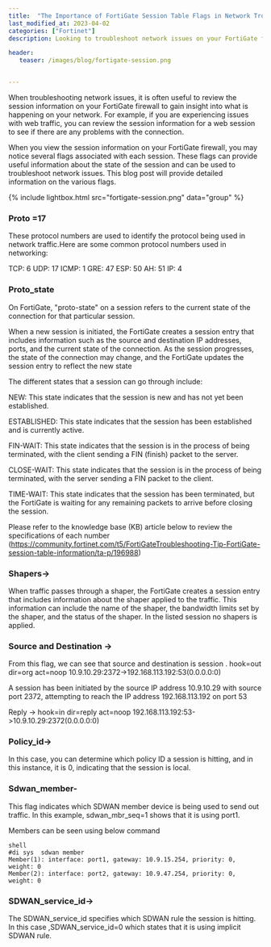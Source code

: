 ```yaml
---
title:  "The Importance of FortiGate Session Table Flags in Network Troubleshooting"
last_modified_at: 2023-04-02
categories: ["Fortinet"]
description: Looking to troubleshoot network issues on your FortiGate firewall? Gain valuable insights by reviewing the session table, which provides information about the state of each session passing through your firewall. This blog post delves into the various flags you may encounter, such as Proto and Proto_state, which indicate the protocol number being used and the current state of the connection for a given session. Other flags, such as Shapers, Source and Destination, Reply, Policy_id, SDWAN_member, and SDWAN_service_id, provide further details about the session and can be useful in diagnosing network issues. Learn more about these flags and how they can be used to troubleshoot network problems by checking out the provided knowledge base article.

header:
   teaser: /images/blog/fortigate-session.png


---
```


When troubleshooting network issues, it is often useful to review the session information on your FortiGate firewall to gain insight into what is happening on your network. For example, if you are experiencing issues with web traffic, you can review the session information for a web session to see if there are any problems with the connection.

When you view the session information on your FortiGate firewall, you may notice several flags associated with each session. These flags can provide useful information about the state of the session and can be used to troubleshoot network issues. This blog post will provide detailed information on the various flags.

{% include lightbox.html src="fortigate-session.png" data="group" %}
 

### Proto =17 

 These protocol numbers are used to identify the protocol being used in network traffic.Here are some common protocol numbers used in networking:

 TCP: 6
 UDP: 17
 ICMP: 1
 GRE: 47
 ESP: 50
 AH: 51
 IP: 4


### Proto_state 

 On FortiGate, "proto-state" on a session refers to the current state of the connection for that particular session.

 When a new session is initiated, the FortiGate creates a session entry that includes information such as the source and destination IP addresses, ports, and the current state of the connection. As the session progresses, the state of the connection may change, and the FortiGate updates the session entry to reflect the new state

 The different states that a session can go through include:

 NEW: This state indicates that the session is new and has not yet been established.

 ESTABLISHED: This state indicates that the session has been established and is currently active.

 FIN-WAIT: This state indicates that the session is in the process of being terminated, with the client sending a FIN (finish) packet to the server.

 CLOSE-WAIT: This state indicates that the session is in the process of being terminated, with the server sending a FIN packet to the client.

 TIME-WAIT: This state indicates that the session has been terminated, but the FortiGate is waiting for any remaining packets to arrive before closing the session.

 Please refer to the knowledge base (KB) article below to review the specifications of each number
 (https://community.fortinet.com/t5/FortiGateTroubleshooting-Tip-FortiGate-session-table-information/ta-p/196988)

 ### Shapers-> 
 
 When traffic passes through a shaper, the FortiGate creates a session entry that includes information about the shaper applied to the traffic. This information can include the name of the shaper, the bandwidth limits set by the shaper, and the status of the shaper. In the listed session no shapers is applied.

### Source and Destination ->
 From this flag, we can see that source and destination is session . 
 hook=out dir=org act=noop 10.9.10.29:2372->192.168.113.192:53(0.0.0.0:0) 
 
 A session has been initiated by the source IP address 10.9.10.29 with source port 2372, attempting to reach the IP address 192.168.113.192 on port 53
 
 Reply ->
 hook=in dir=reply act=noop 192.168.113.192:53->10.9.10.29:2372(0.0.0.0:0)

### Policy_id-> 

 In this case, you can determine which policy ID a session is hitting, and in this instance, it is 0, indicating that the session is local.

### Sdwan_member-

 This flag indicates which SDWAN member device is being used to send out traffic. In this example, sdwan_mbr_seq=1 shows that it is using port1.

 Members can be seen using below command  

 ```
 shell
 #di sys  sdwan member
 Member(1): interface: port1, gateway: 10.9.15.254, priority: 0, weight: 0
 Member(2): interface: port2, gateway: 10.9.47.254, priority: 0, weight: 0
 ```

### SDWAN_service_id-> 

 The SDWAN_service_id specifies which SDWAN rule the session is hitting. In this case ,SDWAN_service_id=0 which states that it is using implicit SDWAN rule.
